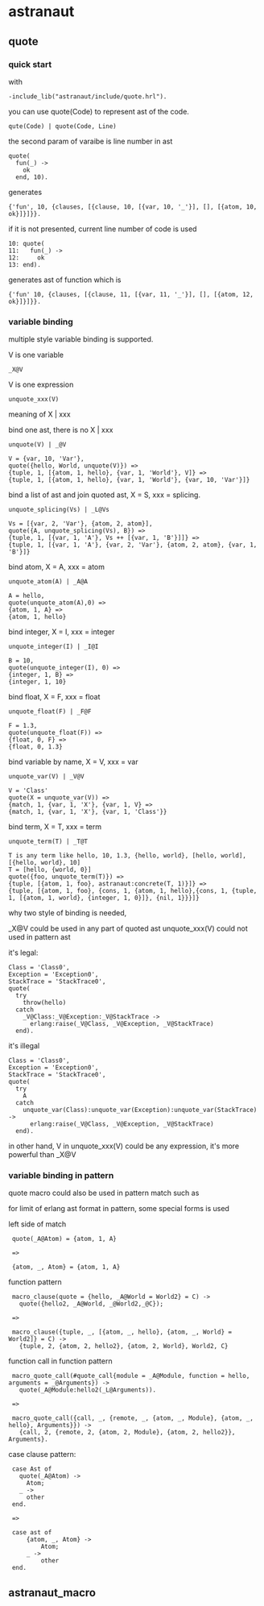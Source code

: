 # astranaut


## quote


### quick start
   
  with 
   
    -include_lib("astranaut/include/quote.hrl").

  you can use quote(Code) to represent ast of the code.
  
    qute(Code) | quote(Code, Line)
  
  the second param of varaibe is line number in ast
  
    quote(
      fun(_) ->
        ok
      end, 10).
      
  generates 
  
    {'fun', 10, {clauses, [{clause, 10, [{var, 10, '_'}], [], [{atom, 10, ok}]}]}}.

  if it is not presented, current line number of code is used
  
    10: quote(
    11:   fun(_) ->
    12:     ok
    13: end).
      
  generates ast of function which is
  
    {'fun' 10, {clauses, [{clause, 11, [{var, 11, '_'}], [], [{atom, 12, ok}]}]}}.
    
### variable binding

  multiple style variable binding is supported.
  
  V is one variable
    
    _X@V
    
  V is one expression
  
    unquote_xxx(V)
    
  meaning of X | xxx
  
  bind one ast, there is no X | xxx
  
    unquote(V) | _@V 

    V = {var, 10, 'Var'},
    quote({hello, World, unquote(V)}) =>
    {tuple, 1, [{atom, 1, hello}, {var, 1, 'World'}, V]} =>
    {tuple, 1, [{atom, 1, hello}, {var, 1, 'World'}, {var, 10, 'Var'}]}
    
  bind a list of ast and join quoted ast, X = S, xxx = splicing.
  
    unquote_splicing(Vs) | _L@Vs 
   
    Vs = [{var, 2, 'Var'}, {atom, 2, atom}],
    quote({A, unquote_splicing(Vs), B}) => 
    {tuple, 1, [{var, 1, 'A'}, Vs ++ [{var, 1, 'B'}]]} =>
    {tuple, 1, [{var, 1, 'A'}, {var, 2, 'Var'}, {atom, 2, atom}, {var, 1, 'B'}]}
    
  bind atom, X = A, xxx = atom
    
    unquote_atom(A) | _A@A
    
    A = hello,
    quote(unquote_atom(A),0) =>
    {atom, 1, A} =>
    {atom, 1, hello}

  bind integer, X = I, xxx = integer

    unquote_integer(I) | _I@I
    
    B = 10,
    quote(unquote_integer(I), 0) =>
    {integer, 1, B} =>
    {integer, 1, 10}
    
  bind float, X = F, xxx = float
    
    unquote_float(F) | _F@F
    
    F = 1.3,
    quote(unquote_float(F)) => 
    {float, 0, F} =>
    {float, 0, 1.3}
    
  bind variable by name, X = V, xxx = var
  
    unquote_var(V) | _V@V
    
    V = 'Class'
    quote(X = unquote_var(V)) =>
    {match, 1, {var, 1, 'X'}, {var, 1, V} =>
    {match, 1, {var, 1, 'X'}, {var, 1, 'Class'}}
    
  bind term, X = T, xxx = term
    
    unquote_term(T) | _T@T

    T is any term like hello, 10, 1.3, {hello, world}, [hello, world], [{hello, world}, 10]
    T = [hello, {world, 0}]
    quote({foo, unquote_term(T)}) =>
    {tuple, [{atom, 1, foo}, astranaut:concrete(T, 1)}]} =>
    {tuple, [{atom, 1, foo}, {cons, 1, {atom, 1, hello},{cons, 1, {tuple, 1, [{atom, 1, world}, {integer, 1, 0}]}, {nil, 1}}}]}
    
  why two style of binding is needed,

  _X@V could be used in any part of quoted ast
  unquote_xxx(V) could not used in pattern ast
  
  it's legal:
  
    Class = 'Class0',
    Exception = 'Exception0',
    StackTrace = 'StackTrace0',
    quote(
      try
        throw(hello)
      catch
        _V@Class:_V@Exception:_V@StackTrace ->
          erlang:raise(_V@Class, _V@Exception, _V@StackTrace)
      end).
      
   it's illegal
   
    Class = 'Class0',
    Exception = 'Exception0',
    StackTrace = 'StackTrace0',
    quote(
      try
        A
      catch
        unquote_var(Class):unquote_var(Exception):unquote_var(StackTrace) ->
          erlang:raise(_V@Class, _V@Exception, _V@StackTrace)
      end).
      
   in other hand, V in unquote_xxx(V) could be any expression, it's more powerful than _X@V
   
### variable binding in pattern

   quote macro could also be used in pattern match such as 
   
   for limit of erlang ast format in pattern, some special forms is used
   
   left side of match
   
     quote(_A@Atom) = {atom, 1, A}
     
     =>
     
     {atom, _, Atom} = {atom, 1, A}
    
   function pattern
   
     macro_clause(quote = {hello, _A@World = World2} = C) ->
       quote({hello2, _A@World, _@World2,_@C});
     
     => 
     
     macro_clause({tuple, _, [{atom, _, hello}, {atom, _, World} = World2]} = C) ->
       {tuple, 2, {atom, 2, hello2}, {atom, 2, World}, World2, C}
       
   function call in function pattern
   
     macro_quote_call(#quote_call{module = _A@Module, function = hello, arguments = _@Arguments}) ->
       quote(_A@Module:hello2(_L@Arguments)). 
     
     =>
     
     macro_quote_call({call, _, {remote, _, {atom, _, Module}, {atom, _, hello}, Arguments}}) ->
       {call, 2, {remote, 2, {atom, 2, Module}, {atom, 2, hello2}}, Arguments}.
       
   case clause pattern:
   
     case Ast of
       quote(_A@Atom) ->
         Atom;
       _ ->
         other
     end.
     
     =>
     
     case ast of
         {atom, _, Atom} ->
             Atom;
         _ ->
             other
     end.
 

## astranaut_macro

